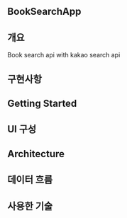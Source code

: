 ## BookSearchApp

## 개요

Book search api with kakao search api

## 구현사항

## Getting Started

## UI 구성

## Architecture

## 데이터 흐름

## 사용한 기술
